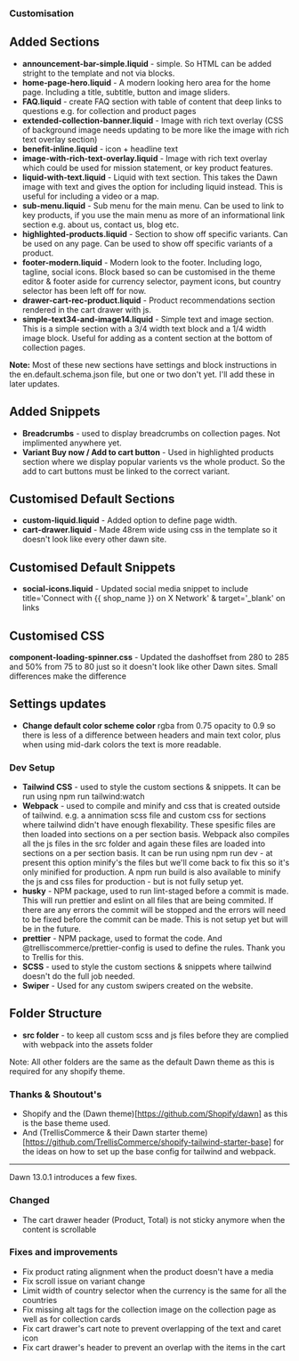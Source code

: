 ### Customisation
## Added Sections
- **announcement-bar-simple.liquid** - simple. So HTML can be added stright to the template and not via blocks.
- **home-page-hero.liquid** - A modern looking hero area for the home page. Including a title, subtitle, button and image sliders.
- **FAQ.liquid** - create FAQ section with table of content that deep links to questions e.g. for collection and product pages
- **extended-collection-banner.liquid** - Image with rich text overlay (CSS of background image needs updating to be more like the image with rich text overlay section)
- **benefit-inline.liquid** - icon + headline text
- **image-with-rich-text-overlay.liquid** - Image with rich text overlay which could be used for mission statement, or key product features.
- **liquid-with-text.liquid** - Liquid with text section. This takes the Dawn image with text and gives the option for including liquid instead. This is useful for including a video or a map.
- **sub-menu.liquid** - Sub menu for the main menu. Can be used to link to key products, if you use the main menu as more of an informational link section e.g. about us, contact us, blog etc.
- **highlighted-products.liquid** - Section to show off specific variants. Can be used on any page. Can be used to show off specific variants of a product.
- **footer-modern.liquid** - Modern look to the footer. Including logo, tagline, social icons. Block based so can be customised in the theme editor & footer aside for currency selector, payment icons, but country selector has been left off for now.
- **drawer-cart-rec-product.liquid** - Product recommendations section rendered in the cart drawer with js.
- **simple-text34-and-image14.liquid** - Simple text and image section. This is a simple section with a 3/4 width text block and a 1/4 width image block. Useful for adding as a content section at the bottom of collection pages.

**Note:** Most of these new sections have settings and block instructions in the en.default.schema.json file, but one or two don't yet. I'll add these in later updates.

## Added Snippets
- **Breadcrumbs** - used to display breadcrumbs on collection pages. Not implimented anywhere yet.
- **Variant Buy now / Add to cart button** - Used in highlighted products section where we display popular varients vs the whole product. So the add to cart buttons must be linked to the correct variant.

## Customised Default Sections
- **custom-liquid.liquid** - Added option to define page width.
- **cart-drawer.liquid** - Made 48rem wide using css in the template so it doesn't look like every other dawn site.

## Customised Default Snippets
- **social-icons.liquid** - Updated social media snippet to include title='Connect with {{ shop_name }} on X Network' & target='_blank' on links

## Customised CSS
**component-loading-spinner.css** - Updated the dashoffset from 280 to 285 and 50% from 75 to 80 just so it doesn't look like other Dawn sites. Small differences make the difference


## Settings updates
<!-- - Preload main stylesheets in theme.liquid at top of file as print and add on.load to change it to screen. This means they start to be be loaded instantly, and then they are left in as full stylesheet loads later on in the head, which means it will render block if they aren't loaded yet. -->
- **Change default color scheme color** rgba from 0.75 opacity to 0.9 so there is less of a difference between headers and main text color, plus when using mid-dark colors the text is more readable.

### Dev Setup
- **Tailwind CSS** - used to style the custom sections & snippets. It can be run using npm run tailwind:watch
- **Webpack** - used to compile and minify and css that is created outside of tailwind. e.g. a annimation scss file and custom css for sections where tailwind didn't have enough flexability. These spesific files are then loaded into sections on a per section basis. Webpack also compiles all the js files in the src folder and again these files are loaded into sections on a per section basis. It can be run using npm run dev - at present this option minify's the files but we'll come back to fix this so it's only minified for production. A npm run build is also available to minify the js and css files for production - but is not fully setup yet. 
- **husky** - NPM package, used to run lint-staged before a commit is made. This will run prettier and eslint on all files that are being commited. If there are any errors the commit will be stopped and the errors will need to be fixed before the commit can be made. This is not setup yet but will be in the future.
- **prettier** - NPM package, used to format the code. And @trelliscommerce/prettier-config is used to define the rules. Thank you to Trellis for this.
- **SCSS** - used to style the custom sections & snippets where tailwind doesn't do the full job needed.
- **Swiper** - Used for any custom swipers created on the website. 

## Folder Structure
- **src folder** - to keep all custom scss and js files before they are complied with webpack into the assets folder

Note: All other folders are the same as the default Dawn theme as this is required for any shopify theme. 

### Thanks & Shoutout's
- Shopify and the (Dawn theme)[https://github.com/Shopify/dawn] as this is the base theme used.
- And (TrellisCommerce & their Dawn starter theme)[https://github.com/TrellisCommerce/shopify-tailwind-starter-base] for the ideas on how to set up the base config for tailwind and webpack.

--------

Dawn 13.0.1 introduces a few fixes.
### Changed
- The cart drawer header (Product, Total) is not sticky anymore when the content is scrollable
### Fixes and improvements
- Fix product rating alignment when the product doesn't have a media
- Fix scroll issue on variant change
- Limit width of country selector when the currency is the same for all the countries
- Fix missing alt tags for the collection image on the collection page as well as for collection cards
- Fix cart drawer's cart note to prevent overlapping of the text and caret icon
- Fix cart drawer's header to prevent an overlap with the items in the cart